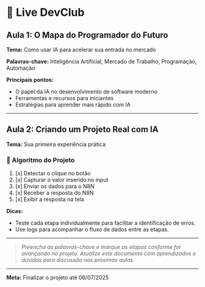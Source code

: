 # 🚀 Live DevClub

## Aula 1: O Mapa do Programador do Futuro

**Tema:** Como usar IA para acelerar sua entrada no mercado

**Palavras-chave:** Inteligência Artificial, Mercado de Trabalho, Programação, Automação

**Principais pontos:**
- O papel da IA no desenvolvimento de software moderno
- Ferramentas e recursos para iniciantes
- Estratégias para aprender mais rápido com IA

---

## Aula 2: Criando um Projeto Real com IA

**Tema:** Sua primeira experiência prática

### 📝 Algoritmo do Projeto

1. [x] Detectar o clique no botão
2. [x] Capturar o valor inserido no input
3. [x] Enviar os dados para o N8N
4. [x] Receber a resposta do N8N
5. [x] Exibir a resposta na tela

**Dicas:**
- Teste cada etapa individualmente para facilitar a identificação de erros.
- Use logs para acompanhar o fluxo de dados entre as etapas.

---

> _Preencha as palavras-chave e marque as etapas conforme for avançando no projeto. Atualize este documento com aprendizados e dúvidas para discussão nas próximas aulas._

---

**Meta:** Finalizar o projeto até 06/07/2025

